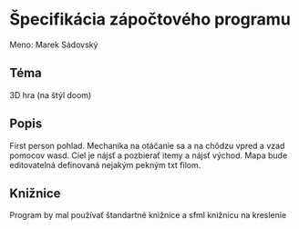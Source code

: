 # Špecifikácia zápočtového programu
Meno: Marek Sádovský
## Téma
3D hra (na štýl doom)

## Popis
First person pohlad. Mechanika na otáčanie sa a na chôdzu vpred a vzad pomocov wasd.
Ciel je nájsť a pozbierať itemy a nájsť východ. Mapa bude editovatelná definovaná 
nejakým pekným txt filom. 

## Knižnice
Program by mal používať štandartné knižnice a sfml knižnicu na kreslenie
